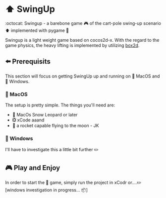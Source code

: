 # :arrow_up: SwingUp
:octocat: Swingup - a barebone game :video_game: of the cart-pole swing-up scenario :arrow_up: implemented with pygame :snake:

Swingup is a light weight game based on cocos2d-x. With the regard to the game physics, the heavy lifting is implemented by utilizing [box2d](http://box2d.org/).


## :arrow_left: Prerequisits
This section will focus on getting SwingUp up and running on :apple: MacOS and :door: Windows.

### :apple: MacOS
The setup is pretty simple. The things you'll need are:

+ :tiger: MacOs Snow Leopard or later
+ :negative_squared_cross_mark: xCode aaand
+ :rocket: a rocket capable flying to the moon - JK

### :door: Windows

I'll have to investigate this a little bit further :pencil2:

## :video_game: Play and Enjoy
In order to start the :game_die: game, simply run the project in xCodr or....:pencil2: [windows investigation in progress... :package:]  